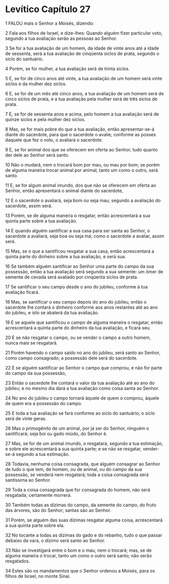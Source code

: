 # Levítico Capítulo 27

1	FALOU mais o Senhor a Moisés, dizendo:

2	Fala aos filhos de Israel, e dize-lhes: Quando alguém fizer particular voto, segundo a tua avaliação serão as pessoas ao Senhor.

3	Se for a tua avaliação de um homem, da idade de vinte anos até a idade de sessenta, será a tua avaliação de cinqüenta siclos de prata, segundo o siclo do santuário.

4	Porém, se for mulher, a tua avaliação será de trinta siclos.

5	E, se for de cinco anos até vinte, a tua avaliação de um homem será vinte siclos e da mulher dez siclos.

6	E, se for de um mês até cinco anos, a tua avaliação de um homem será de cinco siclos de prata, e a tua avaliação pela mulher será de três siclos de prata.

7	E, se for de sessenta anos e acima, pelo homem a tua avaliação será de quinze siclos e pela mulher dez siclos.

8	Mas, se for mais pobre do que a tua avaliação, então apresentar-se-á diante do sacerdote, para que o sacerdote o avalie; conforme as posses daquele que fez o voto, o avaliará o sacerdote.

9	E, se for animal dos que se oferecem em oferta ao Senhor, tudo quanto der dele ao Senhor será santo.

10	Não o mudará, nem o trocará bom por mau, ou mau por bom; se porém de alguma maneira trocar animal por animal, tanto um como o outro, será santo.

11	E, se for algum animal imundo, dos que não se oferecem em oferta ao Senhor, então apresentará o animal diante do sacerdote,

12	E o sacerdote o avaliará, seja bom ou seja mau; segundo a avaliação do sacerdote, assim será.

13	Porém, se de alguma maneira o resgatar, então acrescentará a sua quinta parte sobre a tua avaliação.

14	E quando alguém santificar a sua casa para ser santa ao Senhor, o sacerdote a avaliará, seja boa ou seja má; como o sacerdote a avaliar, assim será.

15	Mas, se o que a santificou resgatar a sua casa, então acrescentará a quinta parte do dinheiro sobre a tua avaliação, e será sua.

16	Se também alguém santificar ao Senhor uma parte do campo da sua possessão, então a tua avaliação será segundo a sua semente: um ômer de semente de cevada será avaliado por cinqüenta siclos de prata.

17	Se santificar o seu campo desde o ano do jubileu, conforme à tua avaliação ficará.

18	Mas, se santificar o seu campo depois do ano do jubileu, então o sacerdote lhe contará o dinheiro conforme aos anos restantes até ao ano do jubileu, e isto se abaterá da tua avaliação.

19	E se aquele que santificou o campo de alguma maneira o resgatar, então acrescentará a quinta parte do dinheiro da tua avaliação, e ficará seu.

20	E se não resgatar o campo, ou se vender o campo a outro homem, nunca mais se resgatará.

21	Porém havendo o campo saído no ano do jubileu, será santo ao Senhor, como campo consagrado; a possessão dele será do sacerdote.

22	E se alguém santificar ao Senhor o campo que comprou, e não for parte do campo da sua possessão,

23	Então o sacerdote lhe contará o valor da tua avaliação até ao ano do jubileu; e no mesmo dia dará a tua avaliação como coisa santa ao Senhor.

24	No ano do jubileu o campo tornará àquele de quem o comprou, àquele de quem era a possessão do campo.

25	E toda a tua avaliação se fará conforme ao siclo do santuário; o siclo será de vinte geras.

26	Mas o primogênito de um animal, por já ser do Senhor, ninguém o santificará; seja boi ou gado miúdo, do Senhor é.

27	Mas, se for de um animal imundo, o resgatará, segundo a tua estimação, e sobre ele acrescentará a sua quinta parte; e se não se resgatar, vender-se-á segundo a tua estimação.

28	Todavia, nenhuma coisa consagrada, que alguém consagrar ao Senhor de tudo o que tem, de homem, ou de animal, ou do campo da sua possessão, se venderá nem resgatará; toda a coisa consagrada será santíssima ao Senhor.

29	Toda a coisa consagrada que for consagrada do homem, não será resgatada; certamente morrerá.

30	Também todas as dízimas do campo, da semente do campo, do fruto das árvores, são do Senhor; santas são ao Senhor.

31	Porém, se alguém das suas dízimas resgatar alguma coisa, acrescentará a sua quinta parte sobre ela.

32	No tocante a todas as dízimas do gado e do rebanho, tudo o que passar debaixo da vara, o dízimo será santo ao Senhor.

33	Não se investigará entre o bom e o mau, nem o trocará; mas, se de alguma maneira o trocar, tanto um como o outro será santo; não serão resgatados.

34	Estes são os mandamentos que o Senhor ordenou a Moisés, para os filhos de Israel, no monte Sinai.

